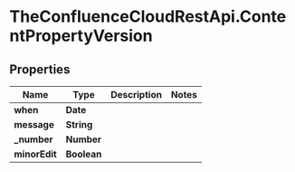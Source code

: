 # TheConfluenceCloudRestApi.ContentPropertyVersion

## Properties
Name | Type | Description | Notes
------------ | ------------- | ------------- | -------------
**when** | **Date** |  | 
**message** | **String** |  | 
**_number** | **Number** |  | 
**minorEdit** | **Boolean** |  | 
